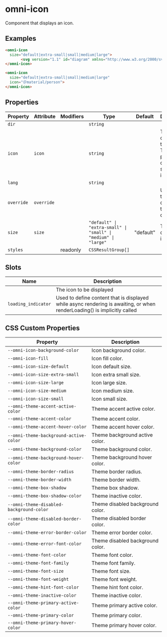 # omni-icon

Component that displays an icon.

## Examples

```html
<omni-icon
  size="default|extra-small|small|medium|large">
	   <svg version="1.1" id="diagram" xmlns="http://www.w3.org/2000/svg" xmlns:xlink="http://www.w3.org/1999/xlink" x="0px" y="0px" width="375px" height="150px"><path d="M45,11.5H33.333c0.735-1.159,1.167-2.528,1.167-4C34.5,3.364,31.136,0,27,0s-7.5,3.364-7.5,7.5c0,1.472,0.432,2.841,1.167,4H9l-9,32h54L45,11.5z M22.5,7.5C22.5,5.019,24.519,3,27,3s4.5,2.019,4.5,4.5c0,1.752-1.017,3.257-2.481,4h-4.037 C23.517,10.757,22.5,9.252,22.5,7.5z" id="control"/></svg>
</omni-icon>
```

```html
<omni-icon
  size="default|extra-small|small|medium|large"
  icon="＠material/person">
</omni-icon>
```

## Properties

| Property   | Attribute  | Modifiers | Type                                             | Default   | Description                                      |
|------------|------------|-----------|--------------------------------------------------|-----------|--------------------------------------------------|
| `dir`      |            |           | `string`                                         |           |                                                  |
| `icon`     | `icon`     |           | `string`                                         |           | The name of the icon to display. Takes preference over the slotted icon. |
| `lang`     |            |           | `string`                                         |           |                                                  |
| `override` | `override` |           |                                                  |           | Used to set the base direction of text for display |
| `size`     | `size`     |           | `"default" \| "extra-small" \| "small" \| "medium" \| "large"` | "default" | The size to display the icon at                  |
| `styles`   |            | readonly  | `CSSResultGroup[]`                               |           |                                                  |

## Slots

| Name                | Description                                      |
|---------------------|--------------------------------------------------|
|                     | The icon to be displayed                         |
| `loading_indicator` | Used to define content that is displayed while async rendering is awaiting, or when renderLoading() is implicitly called |

## CSS Custom Properties

| Property                                 | Description                      |
|------------------------------------------|----------------------------------|
| `--omni-icon-background-color`           | Icon background color.           |
| `--omni-icon-fill`                       | Icon fill color.                 |
| `--omni-icon-size-default`               | Icon default size.               |
| `--omni-icon-size-extra-small`           | Icon extra small size.           |
| `--omni-icon-size-large`                 | Icon large size.                 |
| `--omni-icon-size-medium`                | Icon medium size.                |
| `--omni-icon-size-small`                 | Icon small size.                 |
| `--omni-theme-accent-active-color`       | Theme accent active color.       |
| `--omni-theme-accent-color`              | Theme accent color.              |
| `--omni-theme-accent-hover-color`        | Theme accent hover color.        |
| `--omni-theme-background-active-color`   | Theme background active color.   |
| `--omni-theme-background-color`          | Theme background color.          |
| `--omni-theme-background-hover-color`    | Theme background hover color.    |
| `--omni-theme-border-radius`             | Theme border radius.             |
| `--omni-theme-border-width`              | Theme border width.              |
| `--omni-theme-box-shadow`                | Theme box shadow.                |
| `--omni-theme-box-shadow-color`          | Theme inactive color.            |
| `--omni-theme-disabled-background-color` | Theme disabled background color. |
| `--omni-theme-disabled-border-color`     | Theme disabled border color.     |
| `--omni-theme-error-border-color`        | Theme error border color.        |
| `--omni-theme-error-font-color`          | Theme disabled background color. |
| `--omni-theme-font-color`                | Theme font color.                |
| `--omni-theme-font-family`               | Theme font family.               |
| `--omni-theme-font-size`                 | Theme font size.                 |
| `--omni-theme-font-weight`               | Theme font weight.               |
| `--omni-theme-hint-font-color`           | Theme hint font color.           |
| `--omni-theme-inactive-color`            | Theme inactive color.            |
| `--omni-theme-primary-active-color`      | Theme primary active color.      |
| `--omni-theme-primary-color`             | Theme primary color.             |
| `--omni-theme-primary-hover-color`       | Theme primary hover color.       |
